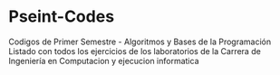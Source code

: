 # Pseint-Codes
Codigos de Primer Semestre - Algoritmos y Bases de la Programación
Listado con todos los ejercicios de los laboratorios de la Carrera de Ingeniería en Computacion y ejecucion informatica
